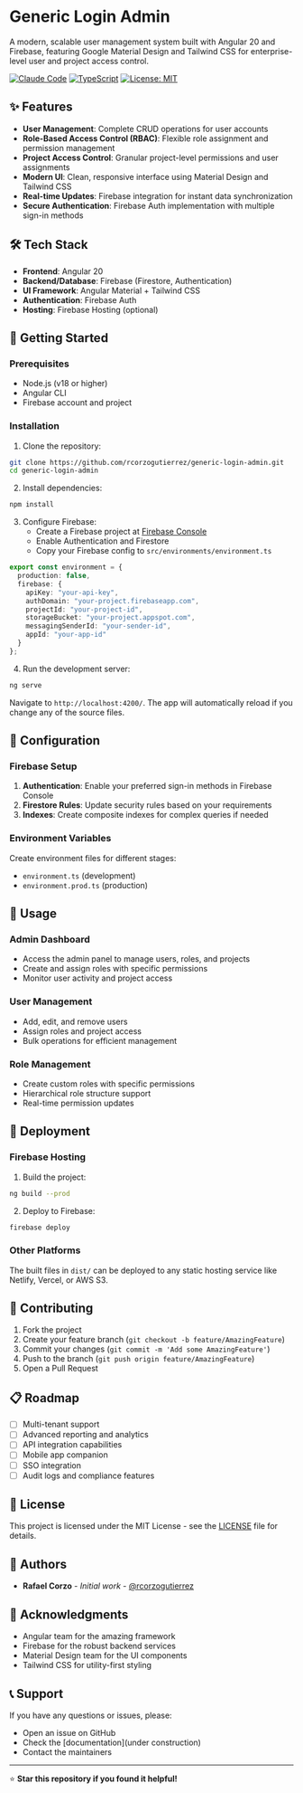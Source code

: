 # Generic Login Admin

A modern, scalable user management system built with Angular 20 and Firebase, featuring Google Material Design and Tailwind CSS for enterprise-level user and project access control.

[![Claude Code](https://img.shields.io/badge/Powered%20by-Claude%20Code-orange?style=for-the-badge)](https://claude.ai/code)
[![TypeScript](https://img.shields.io/badge/Built%20with-TypeScript-3178C6?style=for-the-badge&logo=typescript)](https://www.typescriptlang.org/)
[![License: MIT](https://img.shields.io/badge/License-MIT-yellow.svg?style=for-the-badge)](https://opensource.org/licenses/MIT)

## ✨ Features

- **User Management**: Complete CRUD operations for user accounts
- **Role-Based Access Control (RBAC)**: Flexible role assignment and permission management
- **Project Access Control**: Granular project-level permissions and user assignments
- **Modern UI**: Clean, responsive interface using Material Design and Tailwind CSS
- **Real-time Updates**: Firebase integration for instant data synchronization
- **Secure Authentication**: Firebase Auth implementation with multiple sign-in methods

## 🛠️ Tech Stack

- **Frontend**: Angular 20
- **Backend/Database**: Firebase (Firestore, Authentication)
- **UI Framework**: Angular Material + Tailwind CSS
- **Authentication**: Firebase Auth
- **Hosting**: Firebase Hosting (optional)

## 🚀 Getting Started

### Prerequisites

- Node.js (v18 or higher)
- Angular CLI
- Firebase account and project

### Installation

1. Clone the repository:
```bash
git clone https://github.com/rcorzogutierrez/generic-login-admin.git
cd generic-login-admin
```

2. Install dependencies:
```bash
npm install
```

3. Configure Firebase:
   - Create a Firebase project at [Firebase Console](https://console.firebase.google.com/)
   - Enable Authentication and Firestore
   - Copy your Firebase config to `src/environments/environment.ts`

```typescript
export const environment = {
  production: false,
  firebase: {
    apiKey: "your-api-key",
    authDomain: "your-project.firebaseapp.com",
    projectId: "your-project-id",
    storageBucket: "your-project.appspot.com",
    messagingSenderId: "your-sender-id",
    appId: "your-app-id"
  }
};
```

4. Run the development server:
```bash
ng serve
```

Navigate to `http://localhost:4200/`. The app will automatically reload if you change any of the source files.

## 🔧 Configuration

### Firebase Setup

1. **Authentication**: Enable your preferred sign-in methods in Firebase Console
2. **Firestore Rules**: Update security rules based on your requirements
3. **Indexes**: Create composite indexes for complex queries if needed

### Environment Variables

Create environment files for different stages:
- `environment.ts` (development)
- `environment.prod.ts` (production)

## 📱 Usage

### Admin Dashboard
- Access the admin panel to manage users, roles, and projects
- Create and assign roles with specific permissions
- Monitor user activity and project access

### User Management
- Add, edit, and remove users
- Assign roles and project access
- Bulk operations for efficient management

### Role Management
- Create custom roles with specific permissions
- Hierarchical role structure support
- Real-time permission updates

## 🚀 Deployment

### Firebase Hosting

1. Build the project:
```bash
ng build --prod
```

2. Deploy to Firebase:
```bash
firebase deploy
```

### Other Platforms

The built files in `dist/` can be deployed to any static hosting service like Netlify, Vercel, or AWS S3.

## 🤝 Contributing

1. Fork the project
2. Create your feature branch (`git checkout -b feature/AmazingFeature`)
3. Commit your changes (`git commit -m 'Add some AmazingFeature'`)
4. Push to the branch (`git push origin feature/AmazingFeature`)
5. Open a Pull Request

## 📋 Roadmap

- [ ] Multi-tenant support
- [ ] Advanced reporting and analytics
- [ ] API integration capabilities
- [ ] Mobile app companion
- [ ] SSO integration
- [ ] Audit logs and compliance features

## 📄 License

This project is licensed under the MIT License - see the [LICENSE](LICENSE) file for details.

## 👥 Authors

- **Rafael Corzo** - *Initial work* - [@rcorzogutierrez](https://github.com/rcorzogutierrez)

## 🙏 Acknowledgments

- Angular team for the amazing framework
- Firebase for the robust backend services
- Material Design team for the UI components
- Tailwind CSS for utility-first styling

## 📞 Support

If you have any questions or issues, please:
- Open an issue on GitHub
- Check the [documentation](under construction)
- Contact the maintainers

---

⭐ **Star this repository if you found it helpful!**
